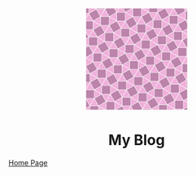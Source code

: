 <p align="center">
<img src="./misc/logo.jpeg" width="200" height="200"/>
</p>
<h1 align="center">My Blog</h1>

[Home Page](./homepage.md)
